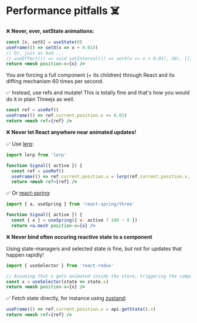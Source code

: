 # Performance pitfalls ☠️

❌ **Never, ever, setState animations:**

```jsx
const [x, setX] = useState(0)
useFrame(() => setX(x => x + 0.01))
// Or, just as bad ...
// useEffect(() => void setInterval(() => setX(x => x + 0.01), 30), [])
return <mesh position-x={x} />
```

You are forcing a full component (+ its children) through React and its diffing mechanism 60 times per second.

✅ Instead, use refs and mutate! This is totally fine and that's how you would do it in plain Threejs as well.

```jsx
const ref = useRef()
useFrame(() => ref.current.position.x += 0.01)
return <mesh ref={ref} />
```

❌ **Never let React anywhere near animated updates!**

✅ Use [lerp](https://github.com/mattdesl/lerp):

```jsx
import lerp from 'lerp'

function Signal({ active }) {
  const ref = useRef()
  useFrame(() => ref.current.position.x = lerp(ref.current.position.x, active ? 100 : 0, 0.1))
  return <mesh ref={ref} />
```

✅ Or [react-spring](https://github.com/react-spring/react-spring):

```jsx
import { a, useSpring } from 'react-spring/three'

function Signal({ active }) {
  const { x } = useSpring({ x: active ? 100 : 0 })
  return <a.mesh position-x={x} />
```

❌ **Never bind often occuring reactive state to a component**

Using state-managers and selected state is fine, but not for updates that happen rapidly!

```jsx
import { useSelector } from 'react-redux'

// Assuming that x gets animated inside the store, triggering the component 60fps
const x = useSelector(state => state.x)
return <mesh position-x={x} />
```

✅ Fetch state directly, for instance using [zustand](https://github.com/react-spring/zustand):

```jsx
useFrame(() => ref.current.position.x = api.getState().x)
return <mesh ref={ref} />
```
